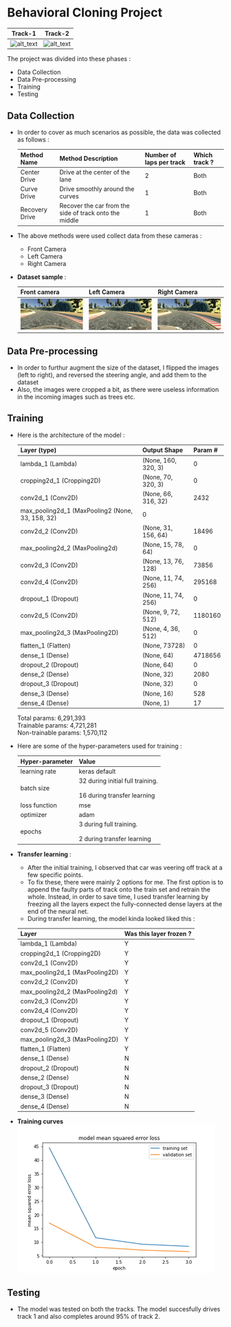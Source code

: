 # Behavioral Cloning Project

Track-1 | Track-2
--------------- | -------------
![alt_text][t1] | ![alt_text][t2]

The project was divided into these phases :  
* Data Collection
* Data Pre-processing
* Training
* Testing

Data Collection
---
* In order to cover as much scenarios as possible, the data was collected as follows :

    Method Name | Method Description  | Number of laps per track | Which track ?
    ------------- |------------- | -------------| ------------- | 
    Center Drive |Drive at the center of the lane  | 2 |  Both |
    Curve Drive |Drive smoothly around the curves  | 1| Both |
    Recovery Drive |Recover the car from the side of track onto the middle  | 1 | Both |
    
* The above methods were used collect data from these cameras : 
    * Front Camera
    * Left Camera
    * Right Camera
    
    
 * <b>Dataset sample </b>: 
     
    Front camera  | Left Camera  | Right Camera    
    -------------- | ------------ |------------ 
    ![alt text][f_sample]  | ![alt text][l_sample] |  ![alt text][r_sample]  
     
 Data Pre-processing 
 ---
 * In order to furthur augment the size of the dataset, I flipped the images (left to right), and reversed the steering angle, and add them to the dataset
 * Also, the images were cropped a bit, as there were useless information in the incoming images such as trees etc.
 
 Training
 ---
 * Here is the architecture of the model :
 
    Layer (type)      | Output Shape | Param #   
    ------------------|-------------------------|--------------------|
    lambda_1 (Lambda)        |    (None, 160, 320, 3)       | 0         
    cropping2d_1 (Cropping2D)   | (None, 70, 320, 3)        | 0        
    conv2d_1 (Conv2D)           | (None, 66, 316, 32)      | 2432      
    max_pooling2d_1 (MaxPooling2 (None, 33, 158, 32)      | 0         
    conv2d_2 (Conv2D)        |    (None, 31, 156, 64)     |  18496     
    max_pooling2d_2 (MaxPooling2d) | (None, 15, 78, 64)      |  0         
    conv2d_3 (Conv2D)        |    (None, 13, 76, 128)     |  73856     
    conv2d_4 (Conv2D)        |    (None, 11, 74, 256)     |  295168    
    dropout_1 (Dropout)       |   (None, 11, 74, 256)     |  0         
    conv2d_5 (Conv2D)        |     (None, 9, 72, 512)     |   1180160   
    max_pooling2d_3 (MaxPooling2D) | (None, 4, 36, 512)     |   0         
    flatten_1 (Flatten)      |    (None, 73728)           |  0         
    dense_1 (Dense)         |     (None, 64)              |  4718656   
    dropout_2 (Dropout)    |      (None, 64)              |  0         
    dense_2 (Dense)       |       (None, 32)              |  2080      
    dropout_3 (Dropout)  |         (None, 32)              |  0         
    dense_3 (Dense)    |          (None, 16)              |  528       
    dense_4 (Dense)   |           (None, 1)               |  17        

    Total params: 6,291,393  
    Trainable params: 4,721,281  
    Non-trainable params: 1,570,112  
 
 * Here are some of the hyper-parameters used for training :  
   
    Hyper-parameter | Value
    ----------------|--------
    learning rate | keras default
    batch size | 32 during initial full training. <br><br> 16 during transfer learning
    loss function | mse
    optimizer | adam
    epochs | 3 during full training. <br><br> 2 during transfer learning 
    
 
 * <b> Transfer learning </b> : 
    * After the initial training, I observed that car was veering off track at a few specific points.  
    * To fix these, there were mainly 2 options for me. The first option is to append the faulty parts of track onto the train set and retrain the whole. Instead, in order to save time, I used transfer learning by freezing all the layers expect the fully-connected dense layers at the end of the neural net. 
    * During transfer learning, the model kinda looked liked this :    
    
     Layer      | Was this layer frozen ?   
    ------------------|-------------------------|
    lambda_1 (Lambda)        |    Y         
    cropping2d_1 (Cropping2D)   | Y        
    conv2d_1 (Conv2D)           | Y      
    max_pooling2d_1 (MaxPooling2D) | Y         
    conv2d_2 (Conv2D)        | Y     
    max_pooling2d_2 (MaxPooling2d) | Y         
    conv2d_3 (Conv2D)        | Y     
    conv2d_4 (Conv2D)        |  Y    
    dropout_1 (Dropout)       | Y         
    conv2d_5 (Conv2D)        | Y   
    max_pooling2d_3 (MaxPooling2D) | Y         
    flatten_1 (Flatten)      | Y         
    dense_1 (Dense)         | N   
    dropout_2 (Dropout)    | N         
    dense_2 (Dense)       |  N      
    dropout_3 (Dropout)  |   N         
    dense_3 (Dense)    |     N       
    dense_4 (Dense)   |      N  
    
 * <b>Training curves</b>  
    ![alt_text][loss]  
    
 Testing
 ---
 * The model was tested on both the tracks. The model succesfully drives track 1 and also completes around 95% of track 2.
 
 
 
 
[//]: # (Image References)
[f_sample]: ./misc/front_sample.jpg "Front view"
[l_sample]: ./misc/left_sample.jpg "Left view"
[r_sample]: ./misc/right_sample.jpg "Right view"
[t1]: ./misc/track1.gif
[t2]: ./misc/track2.gif
[loss]: ./misc/history.png